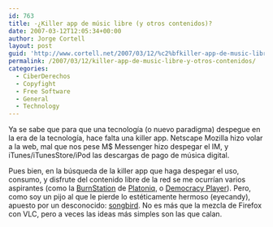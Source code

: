 ```yaml
---
id: 763
title: -¿Killer app de músic libre (y otros contenidos)?
date: 2007-03-12T12:05:34+00:00
author: Jorge Cortell
layout: post
guid: 'http://www.cortell.net/2007/03/12/%c2%bfkiller-app-de-music-libre-y-otros-contenidos/'
permalink: /2007/03/12/killer-app-de-music-libre-y-otros-contenidos/
categories:
  - CiberDerechos
  - Copyfight
  - Free Software
  - General
  - Technology
---
```

Ya se sabe que para que una tecnologí­a (o nuevo paradigma) despegue en la era de la tecnologí­a, hace falta una killer app. Netscape Mozilla hizo volar a la web, mal que nos pese M$ Messenger hizo despegar el IM, y iTunes/iTunesStore/iPod las descargas de pago de música digital.

Pues bien, en la búsqueda de la killer app que haga despegar el uso, consumo, y disfrute del contenido libre de la red se me ocurrí­an varios aspirantes (como la <a target="_blank" title="BurnStation" href="http://www.platoniq.net/burnstation/">BurnStation</a> de <a target="_blank" title="Platoniq" href="http://www.platoniq.net/">Platoniq</a>, o <a target="_blank" title="Democracy Player" href="http://www.getdemocracy.com/">Democracy Player</a>). Pero, como soy un pijo al que le pierde lo estéticamente hermoso (eyecandy), apuesto por un desconocido: <a target="_blank" title="SongBird" href="http://www.songbirdnest.com/">songbird</a>. No es más que la mezcla de Firefox con VLC, pero a veces las ideas más simples son las que calan.